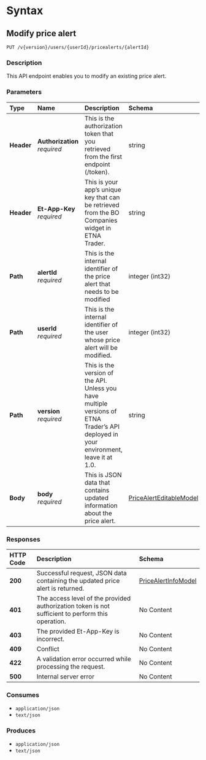 # Syntax

## Modify price alert

```text
PUT /v{version}/users/{userId}/pricealerts/{alertId}
```

### Description

This API endpoint enables you to modify an existing price alert.

### Parameters

| Type | Name | Description | Schema | Default |
| :--- | :--- | :--- | :--- | :--- |
| **Header** | **Authorization**   _required_ | This is the authorization token that you retrieved from the first endpoint \(/token\). | string |  |
| **Header** | **Et-App-Key**   _required_ | This is your app’s unique key that can be retrieved from the BO Companies widget in ETNA Trader. | string |  |
| **Path** | **alertId**   _required_ | This is the internal identifier of the price alert that needs to be modified | integer \(int32\) |  |
| **Path** | **userId**   _required_ | This is the internal identifier of the user whose price alert will be modified. | integer \(int32\) |  |
| **Path** | **version**   _required_ | This is the version of the API. Unless you have multiple versions of ETNA Trader’s API deployed in your environment, leave it at 1.0. | string | `"1"` |
| **Body** | **body**   _required_ | This is JSON data that contains updated information about the price alert. | [PriceAlertEditableModel](pricealerts_modifypricealerttrigger.md#pricealerteditablemodel) |  |

### Responses

| HTTP Code | Description | Schema |
| :--- | :--- | :--- |
| **200** | Successful request, JSON data containing the updated price alert is returned. | [PriceAlertInfoModel](pricealerts_modifypricealerttrigger.md#pricealertinfomodel) |
| **401** | The access level of the provided authorization token is not sufficient to perform this operation. | No Content |
| **403** | The provided Et-App-Key is incorrect. | No Content |
| **409** | Conflict | No Content |
| **422** | A validation error occurred while processing the request. | No Content |
| **500** | Internal server error | No Content |

### Consumes

* `application/json`
* `text/json`

### Produces

* `application/json`
* `text/json`

